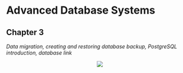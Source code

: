 # Advanced Database Systems
## Chapter 3
_Data migration, creating and restoring database backup, PostgreSQL introduction, database link_

<p align="center">
<img src="https://user-images.githubusercontent.com/80395610/142782559-c0deebc6-72de-41f9-9370-aee8ec674299.JPG">
  </p>
